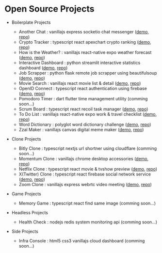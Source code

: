 # Open Source Projects

-   Boilerplate Projects

    -   Another Chat : vanillajs express socketio chat messenger ([demo](https://toweringcloud.github.io/text-chat), [repo](https://github.com/toweringcloud/text-chat))
    -   Crypto Tracker : typescript react apexchart crypto ranking ([demo](https://enchanting-semolina-556992.netlify.app), [repo](https://github.com/toweringcloud/crypto-tracker))
    -   How is the Weather? : vanillajs react-native expo weather forecast ([demo](https://toweringcloud.github.io/weather-forecast), [repo](https://github.com/toweringcloud/weather-forecast))
    -   Interactive Dashboard : python streamlit interactive statistics dashboard ([demo](https://toweringcloud.github.io/data-visualization), [repo](https://github.com/toweringcloud/data-visualization))
    -   Job Scrapper : python flask remote job scrapper using beautifulsoup ([demo](https://toweringcloud.github.io/job-scrapper), [repo](https://github.com/toweringcloud/job-scrapper))
    -   Movie Search : vanillajs react movie list & detail ([demo](https://toweringcloud.github.io/movie-search), [repo](https://github.com/toweringcloud/movie-search))
    -   OpenID Connect : typescript react authentication using firebase ([demo](https://toweringcloud.github.io/openid-connect), [repo](https://github.com/toweringcloud/openid-connect))
    -   Pomodoro Timer : dart flutter time management utility (comming soon...)
    -   Scrum Board : typescript react recoil task manager ([demo](https://toweringcloud.github.io/scrum-board), [repo](https://github.com/toweringcloud/scrum-board))
    -   To Do List : vanillajs react-native expo work & travel checklist ([demo](https://toweringcloud.github.io/todo-list), [repo](https://github.com/toweringcloud/todo-list))
    -   Word Dictionary : polyglot word dictionary challenge ([demo](https://codesandbox.io), [repo](https://github.com/toweringcloud/word-dictionary))
    -   Zzal Maker : vanillajs canvas digital meme maker ([demo](https://toweringcloud.github.io/meme-maker), [repo](https://github.com/toweringcloud/meme-maker))

-   Clone Projects

    -   Bitly Clone : typescript nextjs url shortner using cloudflare (comming soon...)
    -   Momentum Clone : vanillajs chrome desktop accessories ([demo](https://toweringcloud.github.io/momentum-clone), [repo](https://github.com/toweringcloud/momentum-clone))
    -   Netflix Clone : typescript react movie & tvshow preview ([demo](https://toweringcloud.github.io/netflix-clone), [repo](https://github.com/toweringcloud/netflix-clone))
    -   X(Twitter) Clone : typescript react firebase social network service ([demo](https://toweringcloud.github.io/twitter-clone), [repo](https://github.com/toweringcloud/twitter-clone))
    -   Zoom Clone : vanillajs express webrtc video meeting ([demo](https://toweringcloud.github.io/zoom-clone), [repo](https://github.com/toweringcloud/zoom-clone))

-   Game Projects

    -   Memory Game : typescript react find same image (comming soon...)

-   Headless Projects

    -   Health Check : nodejs redis system monitoring api (comming soon...)

-   Side Projects

    -   Infra Console : html5 css3 vanillajs cloud dashboard (comming soon...)
